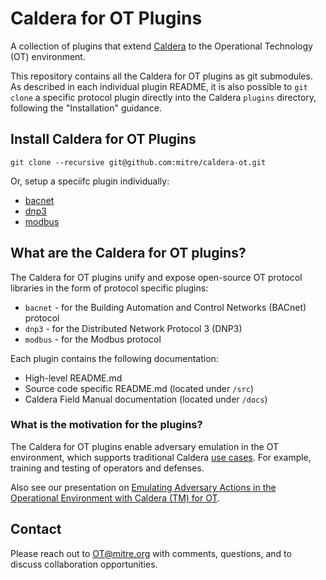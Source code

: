 # Caldera for OT Plugins

A collection of plugins that extend [Caldera](https://github.com/mitre/caldera) to the Operational Technology (OT) environment.

This repository contains all the Caldera for OT plugins as git submodules. As described in each individual plugin README, it is also possible to `git clone` a specific protocol plugin directly into the Caldera `plugins` directory, following the "Installation" guidance.

## Install Caldera for OT Plugins

`git clone --recursive git@github.com:mitre/caldera-ot.git`

Or, setup a speciifc plugin individually: 
* [bacnet](https://github.com/mitre/bacnet)
* [dnp3](https://github.com/mitre/dnp3)
* [modbus](https://github.com/mitre/modbus)


## What are the Caldera for OT plugins?

The Caldera for OT plugins unify and expose open-source OT protocol libraries in the form of protocol specific plugins:
* `bacnet` - for the Building Automation and Control Networks (BACnet) protocol
* `dnp3` - for the Distributed Network Protocol 3 (DNP3)
* `modbus` - for the Modbus protocol

Each plugin contains the following documentation:
* High-level README.md
* Source code specific README.md (located under `/src`)
* Caldera Field Manual documentation (located under `/docs`)

### What is the motivation for the plugins?

The Caldera for OT plugins enable adversary emulation in the OT environment, which supports traditional Caldera [use cases](https://caldera.mitre.org/). For example, training and testing of operators and defenses.

Also see our presentation on [Emulating Adversary Actions in the Operational Environment with Caldera (TM) for OT](https://speakerdeck.com/bjeffries/emulating-adversary-actions-in-the-operational-environment-with-caldera-for-ot).

## Contact

Please reach out to OT@mitre.org with comments, questions, and to discuss collaboration opportunities.
